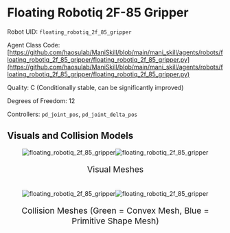 <!-- THIS IS ALL GENERATED DOCUMENTATION via generate_robot_docs.py. DO NOT MODIFY THIS FILE DIRECTLY. -->

# Floating Robotiq 2F-85 Gripper

Robot UID: `floating_robotiq_2f_85_gripper`

Agent Class Code: [https://github.com/haosulab/ManiSkill/blob/main/mani_skill/agents/robots/floating_robotiq_2f_85_gripper/floating_robotiq_2f_85_gripper.py](https://github.com/haosulab/ManiSkill/blob/main/mani_skill/agents/robots/floating_robotiq_2f_85_gripper/floating_robotiq_2f_85_gripper.py)

Quality: C (Conditionally stable, can be significantly improved)

Degrees of Freedom: 12

Controllers: `pd_joint_pos`, `pd_joint_delta_pos`

## Visuals and Collision Models

<div>
    <div style="max-width: 100%; display: flex; justify-content: center;">
        <img src="../_static/robot_images/floating_robotiq_2f_85_gripper/front_visual.png" style='min-width:min(50%, 100px);max-width:50%;height:auto' alt="floating_robotiq_2f_85_gripper">
        <img src="../_static/robot_images/floating_robotiq_2f_85_gripper/side_visual.png" style='min-width:min(50%, 100px);max-width:50%;height:auto' alt="floating_robotiq_2f_85_gripper">
    </div>
    <p style="text-align: center; font-size: 1.2rem;">Visual Meshes</p>
    <br/>
    <div style="max-width: 100%; display: flex; justify-content: center;">
        <img src="../_static/robot_images/floating_robotiq_2f_85_gripper/front_collision.png" style='min-width:min(50%, 100px);max-width:50%;height:auto' alt="floating_robotiq_2f_85_gripper">
        <img src="../_static/robot_images/floating_robotiq_2f_85_gripper/side_collision.png" style='min-width:min(50%, 100px);max-width:50%;height:auto' alt="floating_robotiq_2f_85_gripper">
    </div>
    <p style="text-align: center; font-size: 1.2rem;">Collision Meshes (Green = Convex Mesh, Blue = Primitive Shape Mesh)</p>
</div>
